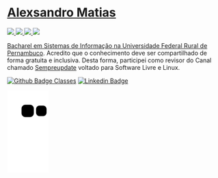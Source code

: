 # [Alexsandro Matias](https://sempreupdate.com.br/autor/alexsandro)

<a href="https://github.com/alexsandro-matias/maratonaJava_DevDojo">
  <img src="http://img.shields.io/badge/-Java-007396?style=flat-square&logo=java&logoColor=white">
</a>

<a href="https://github.com/alexsandro-matias/introducao-a-programacao-em-C"> 
  <img src="http://img.shields.io/badge/-C-007396?style=flat-square&logo=c&logoColor=white">
</a>

<a href="https://github.com/alexsandro-matias/curso-em-video-python">
  <img src="http://img.shields.io/badge/-Python-007396?style=flat-square&logo=python&logoColor=white">
</a>

<img src=" https://upload.wikimedia.org/wikipedia/commons/9/99/Unofficial_JavaScript_logo_2.svg" width="50px">

[Bacharel em Sistemas de Informação na Universidade Federal Rural de Pernambuco](https://wwws.cnpq.br/cvlattesweb/PKG_MENU.menu?f_cod=0039394FAFF802E6848757E691978AB9#). Acredito que o conhecimento deve ser compartilhado de forma gratuita e inclusiva. Desta forma, participei como revisor do Canal chamado [Sempreupdate](https://sempreupdate.com.br) voltado para Software Livre e Linux.  




[![Github Badge Classes](https://img.shields.io/badge/-Github%20Classes-000?style=flat-square&logo=Github&logoColor=white&link=https://github.com/alexsandro-matias )](https://github.com/alexsandro-matias)
[![Linkedin Badge](https://img.shields.io/badge/-LinkedIn-blue?style=flat-square&logo=Linkedin&logoColor=white&link=https://www.linkedin.com/in/alexsandro-matias-167437184//)](https://www.linkedin.com/in/alexsandro-matias-167437184/)


![Snake animation](https://github.com/alexsandro-matias/alexsandro-matias/blob/output/github-contribution-grid-snake.svg)

